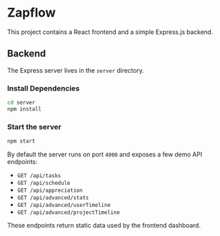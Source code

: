 # Zapflow

This project contains a React frontend and a simple Express.js backend.

## Backend

The Express server lives in the `server` directory.

### Install Dependencies

```bash
cd server
npm install
```

### Start the server

```bash
npm start
```

By default the server runs on port `4000` and exposes a few demo API endpoints:

- `GET /api/tasks`
- `GET /api/schedule`
- `GET /api/appreciation`
- `GET /api/advanced/stats`
- `GET /api/advanced/userTimeline`
- `GET /api/advanced/projectTimeline`

These endpoints return static data used by the frontend dashboard.
